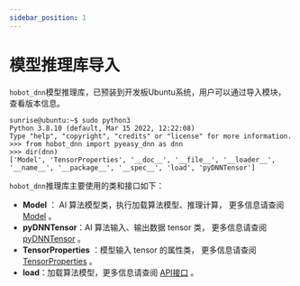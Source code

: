 ```yaml
---
sidebar_position: 1
---
```


# 模型推理库导入

`hobot_dnn`模型推理库，已预装到开发板Ubuntu系统，用户可以通过导入模块，查看版本信息。

```shell
sunrise@ubuntu:~$ sudo python3
Python 3.8.10 (default, Mar 15 2022, 12:22:08) 
Type "help", "copyright", "credits" or "license" for more information.
>>> from hobot_dnn import pyeasy_dnn as dnn
>>> dir(dnn)
['Model', 'TensorProperties', '__doc__', '__file__', '__loader__', '__name__', '__package__', '__spec__', 'load', 'pyDNNTensor']
```

`hobot_dnn`推理库主要使用的类和接口如下：

- **Model** ： AI 算法模型类，执行加载算法模型、推理计算， 更多信息请查阅 [Model](/python_software_development/pydev_dnn_api#model) 。
- **pyDNNTensor**：AI 算法输入、输出数据 tensor 类， 更多信息请查阅 [pyDNNTensor](/python_software_development/pydev_dnn_api) 。
- **TensorProperties** ：模型输入 tensor 的属性类， 更多信息请查阅 [TensorProperties](/python_software_development/pydev_dnn_api) 。
- **load**：加载算法模型，更多信息请查阅 [API接口](/python_software_development/pydev_dnn_api) 。

